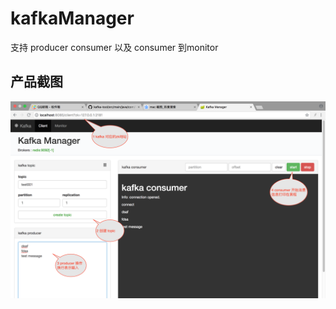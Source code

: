 # kafkaManager
支持 producer consumer 以及 consumer 到monitor

## 产品截图

<img src="./docs/kafka-manager.png" />
